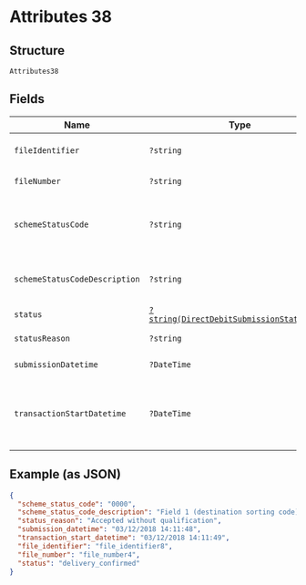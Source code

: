 
# Attributes 38

## Structure

`Attributes38`

## Fields

| Name | Type | Tags | Description | Getter | Setter |
|  --- | --- | --- | --- | --- | --- |
| `fileIdentifier` | `?string` | Optional | **Constraints**: *Pattern*: `^[0-9a-zA-Z]+$` | getFileIdentifier(): ?string | setFileIdentifier(?string fileIdentifier): void |
| `fileNumber` | `?string` | Optional | **Constraints**: *Pattern*: `^[0-9]+$` | getFileNumber(): ?string | setFileNumber(?string fileNumber): void |
| `schemeStatusCode` | `?string` | Optional | Scheme-specific status (if submission has been submitted to a scheme) | getSchemeStatusCode(): ?string | setSchemeStatusCode(?string schemeStatusCode): void |
| `schemeStatusCodeDescription` | `?string` | Optional | [Description](http://api-docs.form3.tech/api.html#enumerations-scheme-status-codes-for-bacs) of `scheme_status_code` | getSchemeStatusCodeDescription(): ?string | setSchemeStatusCodeDescription(?string schemeStatusCodeDescription): void |
| `status` | [`?string(DirectDebitSubmissionStatusEnum)`](../../doc/models/direct-debit-submission-status-enum.md) | Optional | - | getStatus(): ?string | setStatus(?string status): void |
| `statusReason` | `?string` | Optional | Description of the submission status | getStatusReason(): ?string | setStatusReason(?string statusReason): void |
| `submissionDatetime` | `?DateTime` | Optional | Date of the submission | getSubmissionDatetime(): ?\DateTime | setSubmissionDatetime(?\DateTime submissionDatetime): void |
| `transactionStartDatetime` | `?DateTime` | Optional | Time the request was received by Form3. Used to compute the total transaction time of an operation. | getTransactionStartDatetime(): ?\DateTime | setTransactionStartDatetime(?\DateTime transactionStartDatetime): void |

## Example (as JSON)

```json
{
  "scheme_status_code": "0000",
  "scheme_status_code_description": "Field 1 (destination sorting code) was invalid",
  "status_reason": "Accepted without qualification",
  "submission_datetime": "03/12/2018 14:11:48",
  "transaction_start_datetime": "03/12/2018 14:11:49",
  "file_identifier": "file_identifier8",
  "file_number": "file_number4",
  "status": "delivery_confirmed"
}
```

